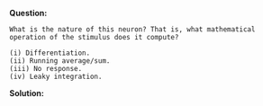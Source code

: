 <b>Question:</b>
```
What is the nature of this neuron? That is, what mathematical operation of the stimulus does it compute?

(i) Differentiation.
(ii) Running average/sum.
(iii) No response.
(iv) Leaky integration.
```
<b>Solution:</b>
